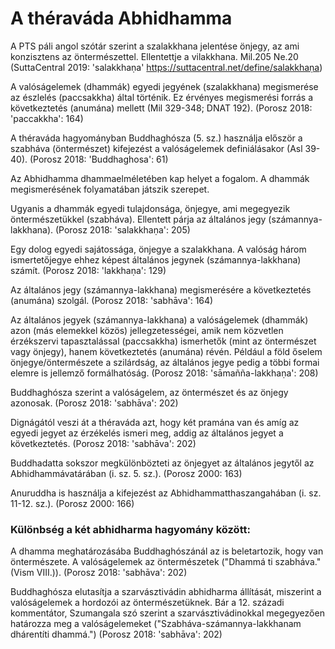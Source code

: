 # A théraváda Abhidhamma

A PTS páli angol szótár szerint a szalakkhana jelentése önjegy, az ami konzisztens az öntermészettel. Ellentettje a vilakkhana. Mil.205 Ne.20 (SuttaCentral 2019: 'salakkhaṇa' https://suttacentral.net/define/salakkhaṇa)

A valóságelemek (dhammák) egyedi jegyének (szalakkhana) megismerése az észlelés (paccsakkha) által történik. Ez érvényes megismerési forrás a következtetés (anumána) mellett (Mil 329-348; DNAT 192). (Porosz 2018: 'paccakkha': 164)

A théraváda hagyományban Buddhaghósza (5. sz.) használja először a szabháva (öntermészet) kifejezést a valóságelemek definiálásakor (Asl 39-40). (Porosz 2018: 'Buddhaghosa': 61)

Az Abhidhamma dhammaelméletében kap helyet a fogalom. A dhammák megismerésének folyamatában játszik szerepet.

Ugyanis a dhammák egyedi tulajdonsága, önjegye, ami megegyezik öntermészetükkel (szabháva). Ellentett párja az általános jegy (számannya-lakkhana). (Porosz 2018: 'salakkhaṇa': 205)


Egy dolog egyedi sajátossága, önjegye a szalakkhana. A valóság három ismertetőjegye ehhez képest általános jegynek (számannya-lakkhana) számít. (Porosz 2018: 'lakkhaṇa': 129)


Az általános jegy (számannya-lakkhana) megismerésére a következtetés (anumána) szolgál. (Porosz 2018: 'sabhāva': 164)

Az általános jegyek (számannya-lakkhana) a valóságelemek (dhammák) azon (más elemekkel közös) jellegzetességei, amik nem közvetlen érzékszervi tapasztalással (paccsakkha) ismerhetők (mint az öntermészet vagy önjegy), hanem következtetés (anumána) révén. Például a föld őselem önjegye/öntermészete a szilárdság, az általános jegye pedig a többi formai elemre is jellemző formálhatóság. (Porosz 2018: 'sāmañña-lakkhaṇa': 208)

Buddhaghósza szerint a valóságelem, az öntermészet és az önjegy azonosak. (Porosz 2018: 'sabhāva': 202)

Dignágától veszi át a théraváda azt, hogy két pramána van és amíg az egyedi jegyet az érzékelés ismeri meg, addig az általános jegyet a következtetés. (Porosz 2018: 'sabhāva': 202)


Buddhadatta sokszor megkülönbözteti az önjegyet az általános jegytől az Abhidhammávatárában (i. sz. 5. sz.). (Porosz 2000: 163)

Anuruddha is használja a kifejezést az Abhidhammatthaszangahában (i. sz. 11-12. sz.). (Porosz 2000: 166)


### Különbség a két abhidharma hagyomány között:

A dhamma meghatározásába Buddhaghószánál az is beletartozik, hogy van öntermészete. A valóságelemek az öntermészetek ("Dhammá ti szabháva." (Vism VIII.)). (Porosz 2018: 'sabhāva': 202)

Buddhaghósza elutasítja a szarvásztivádin abhidharma állítását, miszerint a valóságelemek a hordozói az öntermészetüknek.
Bár a 12. századi kommentátor, Szumangala szó szerint a szarvásztivádinokkal megegyezően határozza meg a valóságelemeket ("Szabháva-számannya-lakkhanam dhárentíti dhammá.") (Porosz 2018: 'sabhāva': 202)
